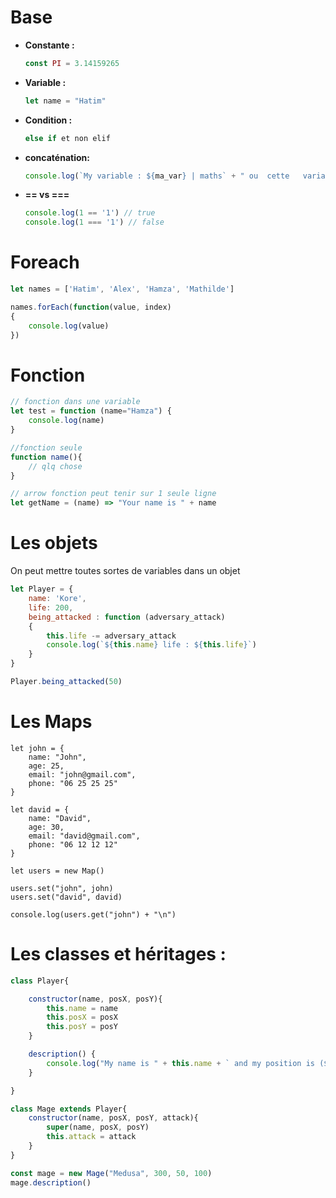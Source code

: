 # Base

- **Constante :**

  ```js
  const PI = 3.14159265
  ```

- **Variable :**

  ```js
  let name = "Hatim"
  ```

- **Condition :**

  ```js
  else if et non elif
  ```

- **concaténation:**

  ```js
  console.log(`My variable : ${ma_var} | maths` + " ou  cette   variable : " + autre_var)
  ```

- **== vs ===**

  ```js
  console.log(1 == '1') // true
  console.log(1 === '1') // false
  ```

# Foreach

```js
let names = ['Hatim', 'Alex', 'Hamza', 'Mathilde']

names.forEach(function(value, index)
{
    console.log(value)
})
```

# Fonction

```js
// fonction dans une variable
let test = function (name="Hamza") {
    console.log(name)
}

//fonction seule
function name(){
    // qlq chose
}

// arrow fonction peut tenir sur 1 seule ligne
let getName = (name) => "Your name is " + name
```

# Les objets

On peut mettre toutes sortes de variables dans un objet

```js
let Player = {
    name: 'Kore',
    life: 200,
    being_attacked : function (adversary_attack)
    {
        this.life -= adversary_attack
        console.log(`${this.name} life : ${this.life}`)
    }
}

Player.being_attacked(50)
```

# Les Maps

```
let john = {
    name: "John",
    age: 25,
    email: "john@gmail.com",
    phone: "06 25 25 25"
}

let david = {
    name: "David",
    age: 30,
    email: "david@gmail.com",
    phone: "06 12 12 12"
}

let users = new Map()

users.set("john", john)
users.set("david", david)

console.log(users.get("john") + "\n")
```

# Les classes et héritages :

```js
class Player{

    constructor(name, posX, posY){
        this.name = name
        this.posX = posX
        this.posY = posY
    }

    description() {
        console.log("My name is " + this.name + ` and my position is (${this.posX},${this.posY})`)
    }

}

class Mage extends Player{
    constructor(name, posX, posY, attack){
        super(name, posX, posY)
        this.attack = attack
    }
}

const mage = new Mage("Medusa", 300, 50, 100)
mage.description()
```
